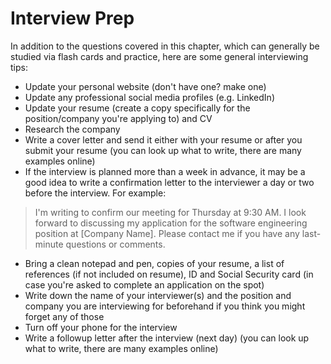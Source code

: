 # Interview Prep

In addition to the questions covered in this chapter, which can generally be studied via flash cards and practice, here are some general interviewing tips:
- Update your personal website (don't have one? make one)
- Update any professional social media profiles (e.g. LinkedIn)
- Update your resume (create a copy specifically for the position/company you're applying to) and CV
- Research the company
- Write a cover letter and send it either with your resume or after you submit your resume (you can look up what to write, there are many examples online)
- If the interview is planned more than a week in advance, it may be a good idea to write a confirmation letter to the interviewer a day or two before the interview. For example:
>I'm writing to confirm our meeting for Thursday at 9:30 AM. I look forward to discussing my application for the software engineering position at [Company Name]. Please contact me if you have any last-minute questions or comments.
- Bring a clean notepad and pen, copies of your resume, a list of references (if not included on resume), ID and Social Security card (in case you're asked to complete an application on the spot)
- Write down the name of your interviewer(s) and the position and company you are interviewing for beforehand if you think you might forget any of those
- Turn off your phone for the interview
- Write a followup letter after the interview (next day) (you can look up what to write, there are many examples online)